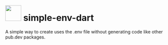 # [<img src="https://user-images.githubusercontent.com/65248543/182521348-bab680a8-0af1-417b-8b55-42daf79062cd.png" width=50px height=50px/>](https://user-images.githubusercontent.com/65248543/182521348-bab680a8-0af1-417b-8b55-42daf79062cd.png) simple-env-dart
A simple way to create uses the .env file without generating code like other pub.dev packages.

